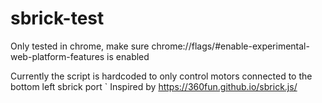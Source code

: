 # sbrick-test

Only tested in chrome, make sure chrome://flags/#enable-experimental-web-platform-features is enabled

Currently the script is hardcoded to only control motors connected to the bottom left sbrick port
`
Inspired by https://360fun.github.io/sbrick.js/
